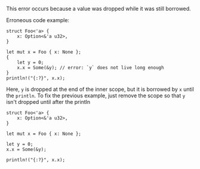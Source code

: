 This error occurs because a value was dropped while it was still borrowed.

Erroneous code example:

```compile_fail,E0597
struct Foo<'a> {
    x: Option<&'a u32>,
}

let mut x = Foo { x: None };
{
    let y = 0;
    x.x = Some(&y); // error: `y` does not live long enough
}
println!("{:?}", x.x);
```

Here, `y` is dropped at the end of the inner scope, but it is borrowed by
`x` until the `println`. To fix the previous example, just remove the scope
so that `y` isn't dropped until after the println

```
struct Foo<'a> {
    x: Option<&'a u32>,
}

let mut x = Foo { x: None };

let y = 0;
x.x = Some(&y);

println!("{:?}", x.x);
```
